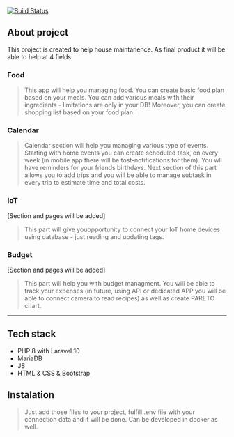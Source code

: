 [![Build Status](https://travis-ci.org/joemccann/dillinger.svg?branch=master)](https://github.com/PrzKem/home_app)

## About project
This project is created to help house maintanence. As final product it will be able to help at 4 fields.

### Food
>This app will help you managing food. You can create basic food plan based on your meals. You can add various meals with their ingredients - limitations are only in your DB! Moreover, you can create shopping list based on your food plan.

### Calendar
>Calendar section will help you managing various type of events. Starting with home events you can create scheduled task, on every week (in mobile app there will be tost-notifications for them). You wll have reminders for your friends birthdays. Next section of this part allows you to add trips and you will be able to manage subtask in every trip to estimate time and total costs.

### IoT
[Section and pages will be added] 
>This part will give youopportunity to connect your IoT home devices using database - just reading and updating tags.

### Budget
[Section and pages will be added] 
>This part will help you with budget managment. You will be able to track your expenses (in future, using API or dedicated APP you will be able to connect camera to read recipes) as well as create PARETO chart.

---

## Tech stack
 - PHP 8 with Laravel 10
 - MariaDB
 - JS
 - HTML & CSS & Bootstrap
 
## Instalation
>Just add those files to your project, fulfill .env file with your connection data and it will be done. Can be developed in docker as well. 
